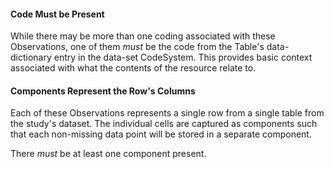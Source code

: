 #### Code Must be Present
While there may be more than one coding associated with these Observations, one of them _must_ be the code from the Table's data-dictionary entry in the data-set CodeSystem. This provides basic context associated with what the contents of the resource relate to. 

#### Components Represent the Row's Columns
Each of these Observations represents a single row from a single table from the study's dataset. The individual cells are captured as components such that each non-missing data point will be stored in a separate component. 

There _must_ be at least one component present. 

